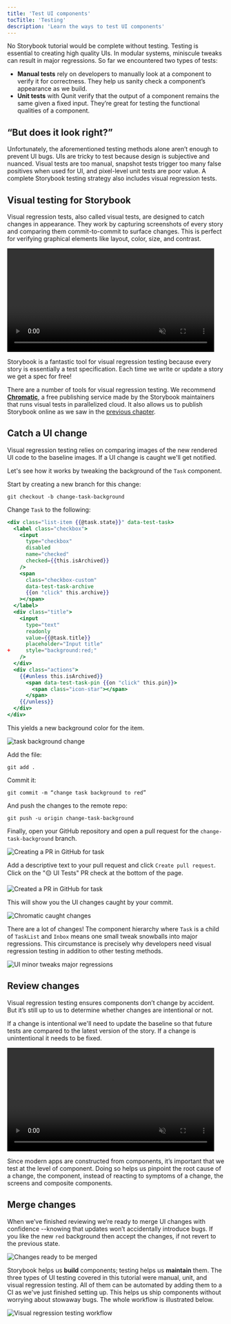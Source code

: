 ```yaml
---
title: 'Test UI components'
tocTitle: 'Testing'
description: 'Learn the ways to test UI components'
---
```


No Storybook tutorial would be complete without testing. Testing is essential to creating high quality UIs. In modular systems, miniscule tweaks can result in major regressions. So far we encountered two types of tests:

- **Manual tests** rely on developers to manually look at a component to verify it for correctness. They help us sanity check a component’s appearance as we build.
- **Unit tests** with Qunit verify that the output of a component remains the same given a fixed input. They’re great for testing the functional qualities of a component.

## “But does it look right?”

Unfortunately, the aforementioned testing methods alone aren’t enough to prevent UI bugs. UIs are tricky to test because design is subjective and nuanced. Visual tests are too manual, snapshot tests trigger too many false positives when used for UI, and pixel-level unit tests are poor value. A complete Storybook testing strategy also includes visual regression tests.

## Visual testing for Storybook

Visual regression tests, also called visual tests, are designed to catch changes in appearance. They work by capturing screenshots of every story and comparing them commit-to-commit to surface changes. This is perfect for verifying graphical elements like layout, color, size, and contrast.

<video autoPlay muted playsInline loop style="width:480px; margin: 0 auto;">
  <source
    src="/intro-to-storybook/visual-regression-testing.mp4"
    type="video/mp4"
  />
</video>

Storybook is a fantastic tool for visual regression testing because every story is essentially a test specification. Each time we write or update a story we get a spec for free!

There are a number of tools for visual regression testing. We recommend [**Chromatic**](https://www.chromatic.com/), a free publishing service made by the Storybook maintainers that runs visual tests in parallelized cloud. It also allows us to publish Storybook online as we saw in the [previous chapter](/intro-to-storybook/ember/en/deploy/).

## Catch a UI change

Visual regression testing relies on comparing images of the new rendered UI code to the baseline images. If a UI change is caught we'll get notified.

Let's see how it works by tweaking the background of the `Task` component.

Start by creating a new branch for this change:

```shell
git checkout -b change-task-background
```

Change `Task` to the following:

```diff:title=app/components/task.hbs
<div class="list-item {{@task.state}}" data-test-task>
  <label class="checkbox">
    <input
      type="checkbox"
      disabled
      name="checked"
      checked={{this.isArchived}}
    />
    <span
      class="checkbox-custom"
      data-test-task-archive
      {{on "click" this.archive}}
    ></span>
  </label>
  <div class="title">
    <input
      type="text"
      readonly
      value={{@task.title}}
      placeholder="Input title"
+     style="background:red;"
    />
  </div>
  <div class="actions">
    {{#unless this.isArchived}}
      <span data-test-task-pin {{on "click" this.pin}}>
        <span class="icon-star"></span>
      </span>
    {{/unless}}
  </div>
</div>
```

This yields a new background color for the item.

![task background change](/intro-to-storybook/chromatic-task-change.png)

Add the file:

```shell
git add .
```

Commit it:

```shell
git commit -m “change task background to red”
```

And push the changes to the remote repo:

```shell
git push -u origin change-task-background
```

Finally, open your GitHub repository and open a pull request for the `change-task-background` branch.

![Creating a PR in GitHub for task](/github/pull-request-background.png)

Add a descriptive text to your pull request and click `Create pull request`. Click on the "🟡 UI Tests" PR check at the bottom of the page.

![Created a PR in GitHub for task](/github/pull-request-background-ok.png)

This will show you the UI changes caught by your commit.

![Chromatic caught changes](/intro-to-storybook/chromatic-catch-changes.png)

There are a lot of changes! The component hierarchy where `Task` is a child of `TaskList` and `Inbox` means one small tweak snowballs into major regressions. This circumstance is precisely why developers need visual regression testing in addition to other testing methods.

![UI minor tweaks major regressions](/intro-to-storybook/minor-major-regressions.gif)

## Review changes

Visual regression testing ensures components don’t change by accident. But it’s still up to us to determine whether changes are intentional or not.

If a change is intentional we'll need to update the baseline so that future tests are compared to the latest version of the story. If a change is unintentional it needs to be fixed.

<video autoPlay muted playsInline loop style="width:480px; margin: 0 auto;">
  <source
    src="/intro-to-storybook/website-workflow-review-merge-optimized.mp4"
    type="video/mp4"
  />
</video>

Since modern apps are constructed from components, it’s important that we test at the level of component. Doing so helps us pinpoint the root cause of a change, the component, instead of reacting to symptoms of a change, the screens and composite components.

## Merge changes

When we’ve finished reviewing we’re ready to merge UI changes with confidence --knowing that updates won’t accidentally introduce bugs. If you like the new `red` background then accept the changes, if not revert to the previous state.

![Changes ready to be merged](/intro-to-storybook/chromatic-review-finished.png)

Storybook helps us **build** components; testing helps us **maintain** them. The three types of UI testing covered in this tutorial were manual, unit, and visual regression testing. All of them can be automated by adding them to a CI as we've just finished setting up. This helps us ship components without worrying about stowaway bugs. The whole workflow is illustrated below.

![Visual regression testing workflow](/intro-to-storybook/cdd-review-workflow.png)
